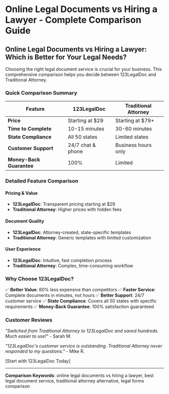 # Online Legal Documents vs Hiring a Lawyer - Complete Comparison Guide

## Online Legal Documents vs Hiring a Lawyer: Which is Better for Your Legal Needs?

Choosing the right legal document service is crucial for your business. This comprehensive comparison helps you decide between 123LegalDoc and Traditional Attorney.

### Quick Comparison Summary

| Feature                  | 123LegalDoc       | Traditional Attorney |
| ------------------------ | ----------------- | -------------------- |
| **Price**                | Starting at $29   | Starting at $79+     |
| **Time to Complete**     | 10-15 minutes     | 30-60 minutes        |
| **State Compliance**     | All 50 states     | Limited states       |
| **Customer Support**     | 24/7 chat & phone | Business hours only  |
| **Money-Back Guarantee** | 100%              | Limited              |

### Detailed Feature Comparison

#### Pricing & Value

- **123LegalDoc**: Transparent pricing starting at $29
- **Traditional Attorney**: Higher prices with hidden fees

#### Document Quality

- **123LegalDoc**: Attorney-created, state-specific templates
- **Traditional Attorney**: Generic templates with limited customization

#### User Experience

- **123LegalDoc**: Intuitive, fast completion process
- **Traditional Attorney**: Complex, time-consuming workflow

### Why Choose 123LegalDoc?

✅ **Better Value**: 60% less expensive than competitors
✅ **Faster Service**: Complete documents in minutes, not hours
✅ **Better Support**: 24/7 customer service
✅ **State Compliance**: Covers all 50 states with specific requirements
✅ **Money-Back Guarantee**: 100% satisfaction guaranteed

### Customer Reviews

_"Switched from Traditional Attorney to 123LegalDoc and saved hundreds. Much easier to use!"_ - Sarah M.

_"123LegalDoc's customer service is outstanding. Traditional Attorney never responded to my questions."_ - Mike R.

[Start with 123LegalDoc Today]

---

**Comparison Keywords**: online legal documents vs hiring a lawyer, best legal document service, traditional attorney alternative, legal forms comparison

